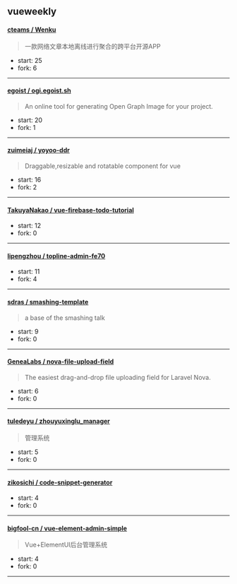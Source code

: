 ## vueweekly

#### [cteams / Wenku](https://github.com/cteams/Wenku)

> 一款网络文章本地离线进行聚合的跨平台开源APP

+ start: 25
+ fork: 6

----


#### [egoist / ogi.egoist.sh](https://github.com/egoist/ogi.egoist.sh)

> An online tool for generating Open Graph Image for your project.

+ start: 20
+ fork: 1

----


#### [zuimeiaj / yoyoo-ddr](https://github.com/zuimeiaj/yoyoo-ddr)

> Draggable,resizable and rotatable component for vue

+ start: 16
+ fork: 2

----


#### [TakuyaNakao / vue-firebase-todo-tutorial](https://github.com/TakuyaNakao/vue-firebase-todo-tutorial)

> 

+ start: 12
+ fork: 0

----


#### [lipengzhou / topline-admin-fe70](https://github.com/lipengzhou/topline-admin-fe70)

> 

+ start: 11
+ fork: 4

----


#### [sdras / smashing-template](https://github.com/sdras/smashing-template)

> a base of the smashing talk

+ start: 9
+ fork: 0

----


#### [GeneaLabs / nova-file-upload-field](https://github.com/GeneaLabs/nova-file-upload-field)

> The easiest drag-and-drop file uploading field for Laravel Nova.

+ start: 6
+ fork: 0

----


#### [tuledeyu / zhouyuxinglu_manager](https://github.com/tuledeyu/zhouyuxinglu_manager)

> 管理系统

+ start: 5
+ fork: 0

----


#### [zikosichi / code-snippet-generator](https://github.com/zikosichi/code-snippet-generator)

> 

+ start: 4
+ fork: 0

----


#### [bigfool-cn / vue-element-admin-simple](https://github.com/bigfool-cn/vue-element-admin-simple)

> Vue+ElementUI后台管理系统

+ start: 4
+ fork: 0

----


